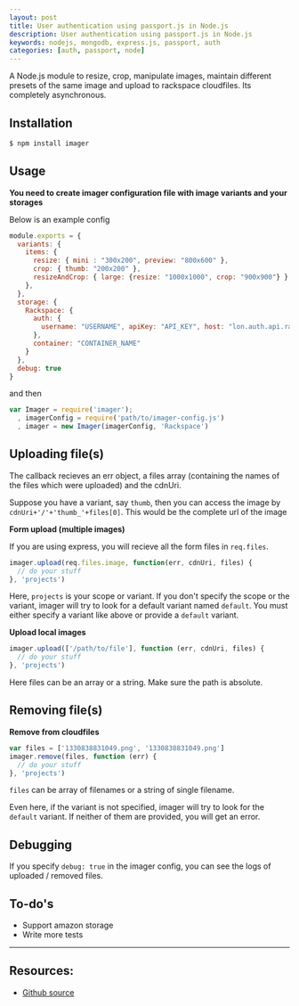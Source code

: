 ```yaml
---
layout: post
title: User authentication using passport.js in Node.js
description: User authentication using passport.js in Node.js
keywords: nodejs, mongodb, express.js, passport, auth
categories: [auth, passport, node]
---
```


A Node.js module to resize, crop, manipulate images, maintain different presets of the same image and upload to rackspace cloudfiles. Its completely asynchronous.

## Installation

```sh
$ npm install imager
```

## Usage
**You need to create imager configuration file with image variants and your storages**

Below is an example config

```js
module.exports = {
  variants: {
    items: {
      resize: { mini : "300x200", preview: "800x600" },
      crop: { thumb: "200x200" },
      resizeAndCrop: { large: {resize: "1000x1000", crop: "900x900"} }
    },
  },
  storage: {
    Rackspace: {
      auth: {
        username: "USERNAME", apiKey: "API_KEY", host: "lon.auth.api.rackspacecloud.com"
      },
      container: "CONTAINER_NAME"
    }
  },
  debug: true
}
```

and then

```js
var Imager = require('imager');
  , imagerConfig = require('path/to/imager-config.js')
  , imager = new Imager(imagerConfig, 'Rackspace')
```

## Uploading file(s)

The callback recieves an err object, a files array (containing the names of the files which were uploaded) and the cdnUri.

Suppose you have a variant, say `thumb`, then you can access the image by `cdnUri+'/'+'thumb_'+files[0]`. This would be the complete url of the image

**Form upload (multiple images)**

If you are using express, you will recieve all the form files in `req.files`.

```js
imager.upload(req.files.image, function(err, cdnUri, files) {
  // do your stuff
}, 'projects')
```

Here, `projects` is your scope or variant. If you don't specify the scope or the variant, imager will try to look for a default variant named `default`. You must either specify a variant like above or provide a `default` variant.

**Upload local images**

```js
imager.upload(['/path/to/file'], function (err, cdnUri, files) {
  // do your stuff
}, 'projects')
  ```

Here files can be an array or a string. Make sure the path is absolute.

## Removing file(s)

**Remove from cloudfiles**

```js
var files = ['1330838831049.png', '1330838831049.png']
imager.remove(files, function (err) {
  // do your stuff
}, 'projects')
```

`files` can be array of filenames or a string of single filename.

Even here, if the variant is not specified, imager will try to look for the `default` variant. If neither of them are provided, you will get an error.

## Debugging
If you specify `debug: true` in the imager config, you can see the logs of uploaded / removed files.

## To-do's
* Support amazon storage
* Write more tests

---

## Resources:

* [Github source](https://github.com/madhums/node-imager)
